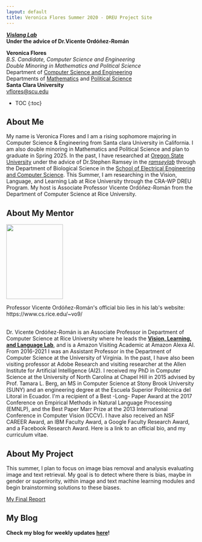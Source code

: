 ```yaml
---
layout: default
title: Veronica Flores Summer 2020 - DREU Project Site
---
```

***[Vislang Lab](https://www.vislang.ai/)*    
Under the advice of Dr.Vicente Ordóñez-Román**

**Veronica Flores**   
*B.S. Candidate, Computer Science and Engineering  
Double Minoring in Mathematics and Political Science*    
Department of [Computer Science and Engineering](https://www.scu.edu/engineering/academic-programs/department-of-computer-engineering/)  
Departments of [Mathematics](https://www.scu.edu/cas/mathcs/) and [Political Science](https://www.scu.edu/cas/political-science/)   
**Santa Clara University**   
vflores@scu.edu

* TOC
{:toc}

## About Me

My name is Veronica Flores and I am a rising sophomore majoring in Computer Science & Engineering from Santa clara University in California. 
I am also double minoring in Mathematics and Political Science and plan to graduate in Spring 2025. 
In the past, I have researched at [Oregon State University](https://oregonstate.edu/) under the advice of Dr.Stephen Ramsey in the *[ramseylab](https://lab.saramsey.org/)* through the
Department of Biological Science in the [School of Electrical Engineering and Computer Science](https://eecs.oregonstate.edu/).
This Summer, I am researching in the Vision, Language, and Learning Lab at Rice University through the CRA-WP DREU Program. 
My host is Associate Professor Vicente Ordóñez-Román from
the Department of Computer Science at Rice University. 

## About My Mentor

<p align="left">
  <img width="150" height="198" src="https://www.cs.rice.edu/~vo9/images/vicente-2021-small.jpg">
</p>
Professor Vicente Ordóñez-Román's official bio lies in his lab's website: https://www.cs.rice.edu/~vo9/ <br/>
<br/>
          
Dr. Vicente Ordóñez-Román is an Associate Professor in Department of Computer Science at Rice University where he leads the **[Vision, Learning, and Language Lab](https://www.vislang.ai/)**, and is a Amazon Visiting Academic at Amazon Alexa AI.
From 2016-2021 I was an Assistant Professor in the Department of Computer Science at the University of Virginia. In the past, I have also been visiting
professor at Adobe Research and visiting researcher at the Allen Institute for Artificial Intelligence (AI2). I received my PhD in Computer Science at
the University of North Carolina at Chapel Hill in 2015 advised by Prof. Tamara L. Berg, an MS in Computer Science at Stony Brook University (SUNY) and
an engineering degree at the Escuela Superior Politécnica del Litoral in Ecuador. I'm a recipient of a Best -Long- Paper Award at the 2017 Conference on
Empirical Methods in Natural Language Processing (EMNLP), and the Best Paper Marr Prize at the 2013 International Conference in Computer Vision (ICCV).
I have also received an NSF CAREER Award, an IBM Faculty Award, a Google Faculty Research Award, and a Facebook Research Award. Here is a link to an official bio, and my curriculum vitae.

## About My Project

This summer, I plan to focus on image bias removal and analysis evaluating image and text retrieval. My goal is to detect where there is bias, maybe in 
gender or superirority, within image and text machine learning modules and begin brainstorming solutions to these biases. 

[My Final Report](files/finalreport.pdf)

## My Blog

**Check my blog for weekly updates [here](blog.html)!**
